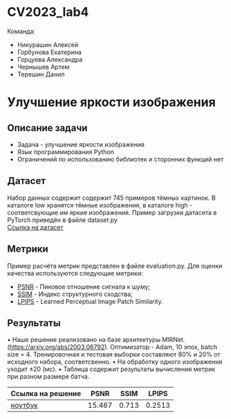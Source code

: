 # CV2023_lab4

Команда:
* Никурашин Алексей
* Горбунова Екатерина 
* Горцуева Александра
* Чернышев Артем
* Терешин Данил
  
# Улучшение яркости изображения
## Описание задачи
* Задача - улучшение яркости изображения
* Язык программирования Python
* Ограничений по использованию библиотек и сторонних функций нет

## Датасет
Набор данных содержит содержит 745 примеров тёмных картинок. В каталоге low хранятся тёмные изображения, в каталоге high - соответсвующие им яркие изображения. Пример загрузки датасета в PyTorch приведён в файле dataset.py       
[Ссылка на датасет](https://drive.google.com/file/d/1ThoPb1flnfXDpRIytgBd7_e9Kv_lPnbo/view) 

## Метрики
Пример расчёта метрик представлен в файле evaluation.py. Для оценки качества используются следующие метрики:
* [PSNR](https://ru.wikipedia.org/wiki/Пиковое_отношение_сигнала_к_шуму) - Пиковое отношение сигнала к шуму;
* [SSIM](https://ru.wikipedia.org/wiki/SSIM) - Индекс структурного сходства;
* [LPIPS](https://github.com/richzhang/PerceptualSimilarity#c-about-the-metric) - Learned Perceptual Image Patch Similarity.  

## Результаты
• Наше решение реализовано на базе архитектуры MIRNet. (https://arxiv.org/abs/2003.06792). Оптимизатор - Adam, 10 эпох, batch size = 4. Тренировочная и тестовая выборки составляют 80% и 20% от исходного набора, соответсвенно.
• На обработку одного изображения  уходит ±20 (мс).
• Таблица содержит результаты вычисления метрик при разном размере батча.


| Ссылка на решение |PSNR|SSIM|LPIPS|
|-------------------|----|----|-----|
| [ноутбук](https://colab.research.google.com/drive/1oVlQQ5BEgRKoJB469scVhw8xbgPstqOm?usp=sharing) |15.467|0.713|0.2513

